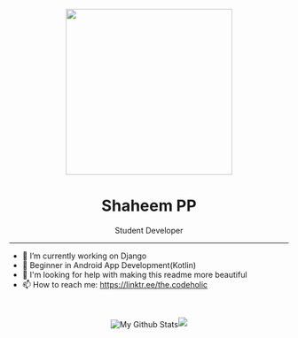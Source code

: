 <p align="center"><img height="300px" src="https://www.flaticon.com/svg/vstatic/svg/147/147144.svg?token=exp=1620137952~hmac=07079c56e842899f2b377853f95ba7f0"></p>
<h1 align="center">Shaheem PP</h1>
<p align="center">Student Developer</p>
<hr>

- 🔭 I’m currently working on Django
- 🌱 Beginner in Android App Development(Kotlin)
- 🤔 I'm looking for help with making this readme more beautiful
- 📫 How to reach me: https://linktr.ee/the.codeholic
<br>
<p align="center"><img align="center" stylr="margin:auto;" src="https://github-readme-stats.vercel.app/api?username=the-codeholic&theme=dark&show_icons=true&hide_border=true&show_icons=true" alt="My Github Stats"><img src="https://github-readme-stats.vercel.app/api/top-langs/?username=the-codeholic&langs_count=5"></p>
<p align="center"></p>
